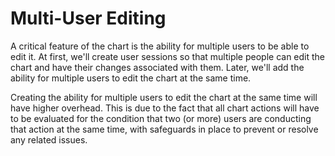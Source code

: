 # Multi-User Editing

A critical feature of the chart is the ability for multiple users to be able to edit it. At first, we'll create user sessions so that multiple people can edit the chart and have their changes associated with them. Later, we'll add the ability for multiple users to edit the chart at the same time.

Creating the ability for multiple users to edit the chart at the same time will have higher overhead. This is due to the fact that all chart actions will have to be evaluated for the condition that two (or more) users are conducting that action at the same time, with safeguards in place to prevent or resolve any related issues.
